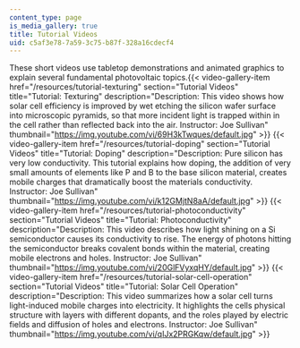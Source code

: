 ```yaml
---
content_type: page
is_media_gallery: true
title: Tutorial Videos
uid: c5af3e78-7a59-3c75-b87f-328a16cdecf4
---
```


These short videos use tabletop demonstrations and animated graphics to explain several fundamental photovoltaic topics.{{< video-gallery-item href="/resources/tutorial-texturing" section="Tutorial Videos" title="Tutorial: Texturing" description="Description: This video shows how solar cell efficiency is improved by wet etching the silicon wafer surface into microscopic pyramids, so that more incident light is trapped within in the cell rather than reflected back into the air. Instructor: Joe Sullivan" thumbnail="https://img.youtube.com/vi/69H3kTwques/default.jpg" >}} {{< video-gallery-item href="/resources/tutorial-doping" section="Tutorial Videos" title="Tutorial: Doping" description="Description: Pure silicon has very low conductivity. This tutorial explains how doping, the addition of very small amounts of elements like P and B to the base silicon material, creates mobile charges that dramatically boost the materials conductivity. Instructor: Joe Sullivan" thumbnail="https://img.youtube.com/vi/k12GMjtN8aA/default.jpg" >}} {{< video-gallery-item href="/resources/tutorial-photoconductivity" section="Tutorial Videos" title="Tutorial: Photoconductivity" description="Description: This video describes how light shining on a Si semiconductor causes its conductivity to rise. The energy of photons hitting the semiconductor breaks covalent bonds within the material, creating mobile electrons and holes. Instructor: Joe Sullivan" thumbnail="https://img.youtube.com/vi/20GlFVyxqHY/default.jpg" >}} {{< video-gallery-item href="/resources/tutorial-solar-cell-operation" section="Tutorial Videos" title="Tutorial: Solar Cell Operation" description="Description: This video summarizes how a solar cell turns light-induced mobile charges into electricity. It highlights the cells physical structure with layers with different dopants, and the roles played by electric fields and diffusion of holes and electrons. Instructor: Joe Sullivan" thumbnail="https://img.youtube.com/vi/qIJx2PRGKqw/default.jpg" >}}